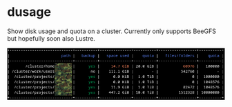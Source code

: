 # dusage

Show disk usage and quota on a cluster.
Currently only supports BeeGFS but hopefully soon also Lustre.

![screenshot](img/screenshot.png)
